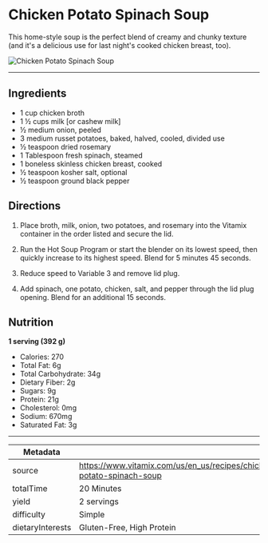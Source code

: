 # Chicken Potato Spinach Soup

This home-style soup is the perfect blend of creamy and chunky texture (and it's a delicious use for last night's cooked chicken breast, too).

![Chicken Potato Spinach Soup](https://www.vitamix.com/content/dam/vitamix/migration/media/recipe/rcpchickenpotatospinachsoup/images/chickenpotatospinachsoupmainjpg.jpg)

---

## Ingredients

- 1 cup chicken broth
- 1 ½ cups milk [or cashew milk]
- ½ medium onion, peeled
- 3 medium russet potatoes, baked, halved, cooled, divided use
- ½ teaspoon dried rosemary
- 1 Tablespoon fresh spinach, steamed
- 1 boneless skinless chicken breast, cooked
- ½ teaspoon kosher salt, optional
- ½ teaspoon ground black pepper

## Directions

1. Place broth, milk, onion, two potatoes, and rosemary into the Vitamix container in the order listed and secure the lid.

2. Run the Hot Soup Program or start the blender on its lowest speed, then quickly increase to its highest speed. Blend for 5 minutes 45 seconds.

3. Reduce speed to Variable 3 and remove lid plug.

4. Add spinach, one potato, chicken, salt, and pepper through the lid plug opening. Blend for an additional 15 seconds.

## Nutrition

**1 serving (392 g)**

- Calories: 270
- Total Fat: 6g
- Total Carbohydrate: 34g
- Dietary Fiber: 2g
- Sugars: 9g
- Protein: 21g
- Cholesterol: 0mg
- Sodium: 670mg
- Saturated Fat: 3g

---

| Metadata |  |
| --- | --- |
| source | https://www.vitamix.com/us/en_us/recipes/chicken-potato-spinach-soup |
| totalTime | 20 Minutes |
| yield | 2 servings |
| difficulty | Simple |
| dietaryInterests | Gluten-Free, High Protein |
